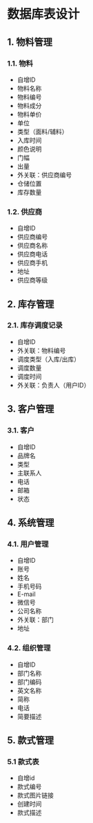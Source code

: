 # 数据库表设计

## 1. 物料管理

### 1.1. 物料
 - 自增ID
 - 物料名称
 - 物料编号
 - 物料成分
 - 物料单价
 - 单位
 - 类型（面料/辅料）
 - 入库时间
 - 颜色说明
 - 门幅
 - 出量
 - 外关联：供应商编号
 - 仓储位置
 - 库存数量

### 1.2. 供应商
 - 自增ID
 - 供应商编号
 - 供应商名称
 - 供应商电话
 - 供应商手机
 - 地址
 - 供应商等级

## 2. 库存管理

### 2.1. 库存调度记录
 - 自增ID
 - 外关联：物料编号
 - 调度类型（入库/出库）
 - 调度数量
 - 调度时间
 - 外关联：负责人（用户ID）

## 3. 客户管理

### 3.1. 客户
 - 自增ID
 - 品牌名
 - 类型
 - 主联系人
 - 电话
 - 邮箱
 - 状态

## 4. 系统管理

### 4.1. 用户管理
 - 自增ID
 - 账号
 - 姓名
 - 手机号码
 - E-mail
 - 微信号
 - 公司名称
 - 外关联：部门
 - 地址

### 4.2. 组织管理
 - 自增ID
 - 部门名称
 - 部门编码
 - 英文名称
 - 简称
 - 电话
 - 简要描述

## 5. 款式管理

### 5.1 款式表
 - 自增id
 - 款式编号
 - 款式图片链接
 - 创建时间
 - 款式描述